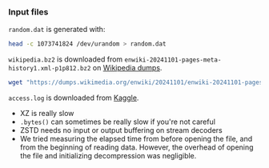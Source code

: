 ### Input files
`random.dat` is generated with:
```bash
head -c 1073741824 /dev/urandom > random.dat
```
`wikipedia.bz2` is downloaded from `enwiki-20241101-pages-meta-history1.xml-p1p812.bz2` on [Wikipedia dumps](https://dumps.wikimedia.org/enwiki/20241101/).
```bash
wget "https://dumps.wikimedia.org/enwiki/20241101/enwiki-20241101-pages-meta-history1.xml-p1p812.bz2" -O wikipedia.bz2
```

`access.log` is downloaded from [Kaggle](https://www.kaggle.com/datasets/eliasdabbas/web-server-access-logs?resource=download).

- XZ is really slow
- `.bytes()` can sometimes be really slow if you're not careful
- ZSTD needs no input or output buffering on stream decoders
- We tried measuring the elapsed time from before opening the file, and from the beginning of reading data. However, the overhead of opening the file and initializing decompression was negligible.